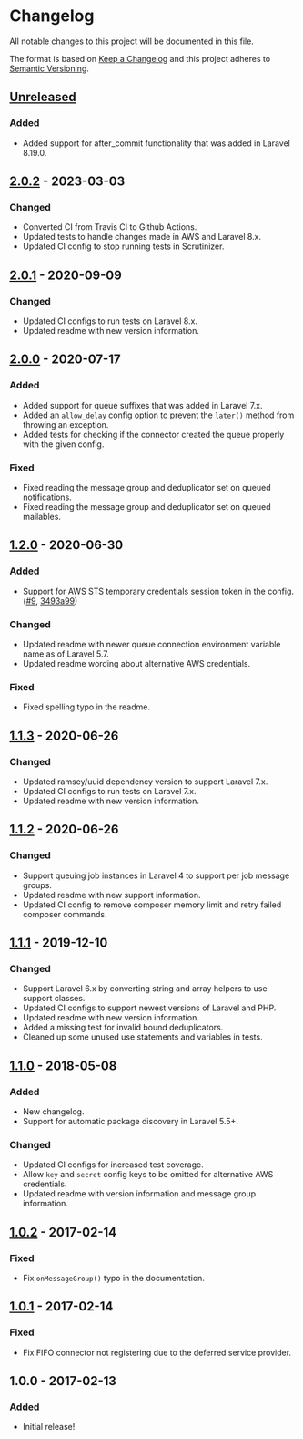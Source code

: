 # Changelog
All notable changes to this project will be documented in this file.

The format is based on [Keep a Changelog](https://keepachangelog.com/en/1.0.0/)
and this project adheres to [Semantic Versioning](https://semver.org/spec/v2.0.0.html).

## [Unreleased]
### Added
- Added support for after_commit functionality that was added in Laravel 8.19.0.

## [2.0.2] - 2023-03-03
### Changed
- Converted CI from Travis CI to Github Actions.
- Updated tests to handle changes made in AWS and Laravel 8.x.
- Updated CI config to stop running tests in Scrutinizer.

## [2.0.1] - 2020-09-09
### Changed
- Updated CI configs to run tests on Laravel 8.x.
- Updated readme with new version information.

## [2.0.0] - 2020-07-17
### Added
- Added support for queue suffixes that was added in Laravel 7.x.
- Added an `allow_delay` config option to prevent the `later()` method from throwing an exception.
- Added tests for checking if the connector created the queue properly with the given config.

### Fixed
- Fixed reading the message group and deduplicator set on queued notifications.
- Fixed reading the message group and deduplicator set on queued mailables.

## [1.2.0] - 2020-06-30
### Added
- Support for AWS STS temporary credentials session token in the config. ([#9](https://github.com/shiftonelabs/laravel-sqs-fifo-queue/pull/9), [3493a99](https://github.com/shiftonelabs/laravel-sqs-fifo-queue/commit/3493a99acd8005ca94e1c7d4cc0f86a1e6ab8a8f))

### Changed
- Updated readme with newer queue connection environment variable name as of Laravel 5.7.
- Updated readme wording about alternative AWS credentials.

### Fixed
- Fixed spelling typo in the readme.

## [1.1.3] - 2020-06-26
### Changed
- Updated ramsey/uuid dependency version to support Laravel 7.x.
- Updated CI configs to run tests on Laravel 7.x.
- Updated readme with new version information.

## [1.1.2] - 2020-06-26
### Changed
- Support queuing job instances in Laravel 4 to support per job message groups.
- Updated readme with new support information.
- Updated CI config to remove composer memory limit and retry failed composer commands.

## [1.1.1] - 2019-12-10
### Changed
- Support Laravel 6.x by converting string and array helpers to use support classes.
- Updated CI configs to support newest versions of Laravel and PHP.
- Updated readme with new version information.
- Added a missing test for invalid bound deduplicators.
- Cleaned up some unused use statements and variables in tests.

## [1.1.0] - 2018-05-08
### Added
- New changelog.
- Support for automatic package discovery in Laravel 5.5+.

### Changed
- Updated CI configs for increased test coverage.
- Allow `key` and `secret` config keys to be omitted for alternative AWS credentials.
- Updated readme with version information and message group information.

## [1.0.2] - 2017-02-14
### Fixed
- Fix `onMessageGroup()` typo in the documentation.

## [1.0.1] - 2017-02-14
### Fixed
- Fix FIFO connector not registering due to the deferred service provider.

## 1.0.0 - 2017-02-13
### Added
- Initial release!

[Unreleased]: https://github.com/shiftonelabs/laravel-sqs-fifo-queue/compare/2.0.2...HEAD
[2.0.2]: https://github.com/shiftonelabs/laravel-sqs-fifo-queue/compare/2.0.1...2.0.2
[2.0.1]: https://github.com/shiftonelabs/laravel-sqs-fifo-queue/compare/2.0.0...2.0.1
[2.0.0]: https://github.com/shiftonelabs/laravel-sqs-fifo-queue/compare/1.2.0...2.0.0
[1.2.0]: https://github.com/shiftonelabs/laravel-sqs-fifo-queue/compare/1.1.3...1.2.0
[1.1.3]: https://github.com/shiftonelabs/laravel-sqs-fifo-queue/compare/1.1.2...1.1.3
[1.1.2]: https://github.com/shiftonelabs/laravel-sqs-fifo-queue/compare/1.1.1...1.1.2
[1.1.1]: https://github.com/shiftonelabs/laravel-sqs-fifo-queue/compare/1.1.0...1.1.1
[1.1.0]: https://github.com/shiftonelabs/laravel-sqs-fifo-queue/compare/1.0.2...1.1.0
[1.0.2]: https://github.com/shiftonelabs/laravel-sqs-fifo-queue/compare/1.0.1...1.0.2
[1.0.1]: https://github.com/shiftonelabs/laravel-sqs-fifo-queue/compare/1.0.0...1.0.1
